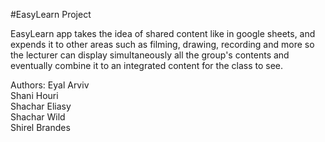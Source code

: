 #EasyLearn Project



EasyLearn app takes the idea of shared content like in google sheets, and expends it to other areas such as filming, drawing, recording and more so the lecturer can display simultaneously all the group's contents and eventually combine it to an integrated content for the class to see.

Authors:
  Eyal Arviv  
  Shani Houri  
  Shachar Eliasy  
  Shachar Wild  
  Shirel Brandes
